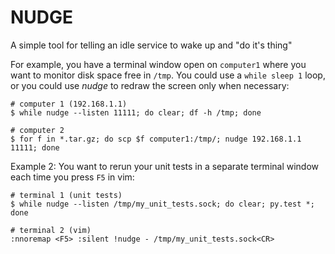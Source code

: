 NUDGE
=====

A simple tool for telling an idle service to wake up and "do it's thing"

For example, you have a terminal window open on `computer1` where you want to
monitor disk space free in `/tmp`. You could use a `while sleep 1` loop, or you
could use *nudge* to redraw the screen only when necessary:

    # computer 1 (192.168.1.1)
    $ while nudge --listen 11111; do clear; df -h /tmp; done

    # computer 2
    $ for f in *.tar.gz; do scp $f computer1:/tmp/; nudge 192.168.1.1 11111; done


Example 2: You want to rerun your unit tests in a separate terminal window each
time you press `F5` in vim:

    # terminal 1 (unit tests)
    $ while nudge --listen /tmp/my_unit_tests.sock; do clear; py.test *; done

    # terminal 2 (vim)
    :nnoremap <F5> :silent !nudge - /tmp/my_unit_tests.sock<CR>
